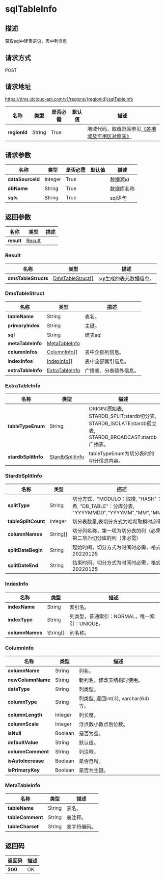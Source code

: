 # sqlTableInfo


## 描述
获取sql中建表语句，表中列信息

## 请求方式
POST

## 请求地址
https://dms.jdcloud-api.com/v1/regions/{regionId}/sqlTableInfo

|名称|类型|是否必需|默认值|描述|
|---|---|---|---|---|
|**regionId**|String|True| |地域代码，取值范围参见[《各地域及可用区对照表》](../Enum-Definitions/Regions-AZ.md)|

## 请求参数
|名称|类型|是否必需|默认值|描述|
|---|---|---|---|---|
|**dataSourceId**|Integer|True| |数据源id|
|**dbName**|String|True| |数据库名称|
|**sqls**|String|True| |sql语句|


## 返回参数
|名称|类型|描述|
|---|---|---|
|**result**|[Result](#result)| |

### <div id="Result">Result</div>
|名称|类型|描述|
|---|---|---|
|**dmsTableStructs**|[DmsTableStruct[]](#dmstablestruct)|sql生成的表元数据信息。|
### <div id="DmsTableStruct">DmsTableStruct</div>
|名称|类型|描述|
|---|---|---|
|**tableName**|String|表名。|
|**primaryIndex**|String|主键。|
|**sql**|String|建表sql|
|**metaTableInfo**|[MetaTableInfo](#metatableinfo)| |
|**columnInfos**|[ColumnInfo[]](#columninfo)|表中全部列信息。|
|**indexInfos**|[IndexInfo[]](#indexinfo)|表中全部索引信息。|
|**extraTableInfo**|[ExtraTableInfo](#extratableinfo)|广播表，分表额外信息。|
### <div id="ExtraTableInfo">ExtraTableInfo</div>
|名称|类型|描述|
|---|---|---|
|**tableTypeEnum**|String|ORIGIN:原始表, STARDB_SPLIT:stardb切分表, STARDB_ISOLATE:stardb孤立表, STARDB_BROADCAST:stardb广播表。|
|**stardbSplitInfo**|[StardbSplitInfo](#stardbsplitinfo)|tableTypeEnum为切分表时的切分信息内容。|
### <div id="StardbSplitInfo">StardbSplitInfo</div>
|名称|类型|描述|
|---|---|---|
|**splitType**|String|切分方式，"MODULO：取模, "HASH"：哈希, "DB_TABLE"：分库分表, "YYYYMMDD","YYYYMM","MM","MMDD"|
|**tableSplitCount**|Integer|切分表数量,表切分方式为哈希取模时必需|
|**columnNames**|String[]|切分列名称，第一项为切分表的列（必需），第二项为切分库的列（非必需)|
|**splitDateBegin**|String|起始时间，切分方式为时间时必需，格式为20220125|
|**splitDateEnd**|String|结束时间，切分方式为时间时必需，格式为20220125|
### <div id="IndexInfo">IndexInfo</div>
|名称|类型|描述|
|---|---|---|
|**indexName**|String|索引名。|
|**indexType**|String|列类型，普通索引：NORMAL，唯一索引：UNIQUE。|
|**columnNames**|String[]|列名称。|
### <div id="ColumnInfo">ColumnInfo</div>
|名称|类型|描述|
|---|---|---|
|**columnName**|String|列名。|
|**newColumnName**|String|新列名，修改表结构时使用。|
|**dataType**|String|列类型。|
|**columnType**|String|列类型, 返回int(3), varchar(64)等。|
|**columnLength**|Integer|列长度。|
|**columnScale**|Integer|浮点数小数点后位数。|
|**isNull**|Boolean|是否为空。|
|**defaultValue**|String|默认值。|
|**columnComment**|String|列注释。|
|**isAutoIncrease**|Boolean|是否自增。|
|**isPrimaryKey**|Boolean|是否为主键。|
### <div id="MetaTableInfo">MetaTableInfo</div>
|名称|类型|描述|
|---|---|---|
|**tableName**|String|表名。|
|**tableComment**|String|表注释。|
|**tableCharset**|String|表字符编码。|

## 返回码
|返回码|描述|
|---|---|
|**200**|OK|
